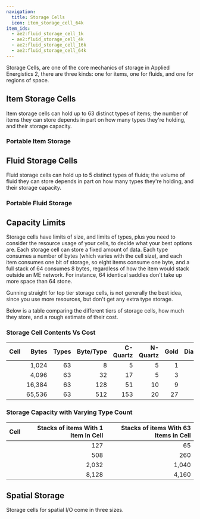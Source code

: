 ```yaml
---
navigation:
  title: Storage Cells
  icon: item_storage_cell_64k
item_ids:
  - ae2:fluid_storage_cell_1k
  - ae2:fluid_storage_cell_4k
  - ae2:fluid_storage_cell_16k
  - ae2:fluid_storage_cell_64k
---
```


Storage Cells, are one of the core mechanics of storage in Applied Energistics
2, there are three kinds: one for items, one for fluids, and one for regions of
space.

## Item Storage Cells

Item storage cells can hold up to 63 distinct types of items; the
number of items they can store depends in part on how many types they're
holding, and their storage capacity.

<ItemGrid>
  <ItemIcon id="item_storage_cell_1k" />
  <ItemIcon id="item_storage_cell_4k" />
  <ItemIcon id="item_storage_cell_16k" />
  <ItemIcon id="item_storage_cell_64k" />
</ItemGrid>

### Portable Item Storage

<ItemGrid>
  <ItemIcon id="portable_item_cell_1k" />
  <ItemIcon id="portable_item_cell_4k" />
  <ItemIcon id="portable_item_cell_16k" />
  <ItemIcon id="portable_item_cell_64k" />
</ItemGrid>

## Fluid Storage Cells

Fluid storage cells can hold up to 5 distinct types of fluids; the
volume of fluid they can store depends in part on how many types they're
holding, and their storage capacity.

<ItemGrid>
  <ItemIcon id="fluid_storage_cell_1k" />
  <ItemIcon id="fluid_storage_cell_4k" />
  <ItemIcon id="fluid_storage_cell_16k" />
  <ItemIcon id="fluid_storage_cell_64k" />
</ItemGrid>

### Portable Fluid Storage

<ItemGrid>
  <ItemIcon id="portable_fluid_cell_1k" />
  <ItemIcon id="portable_fluid_cell_4k" />
  <ItemIcon id="portable_fluid_cell_16k" />
  <ItemIcon id="portable_fluid_cell_64k" />
</ItemGrid>

## Capacity Limits

Storage cells have limits of size, and limits
of types, plus you need to consider the resource usage of your cells, to
decide what your best options are. Each storage cell can store a fixed amount
of data. Each type consumes a number of bytes (which varies with the cell
size), and each item consumes one bit of storage, so eight items consume one
byte, and a full stack of 64 consumes 8 bytes, regardless of how the item
would stack outside an ME network. For instance, 64 identical saddles don't
take up more space than 64 stone.

Gunning straight for top tier storage cells, is not generally the best idea,
since you use more resources, but don't get any extra type storage.

Below is a table comparing the different tiers of storage cells, how much they store, and
a rough estimate of their cost.

### Storage Cell Contents Vs Cost

| Cell                                    |  Bytes | Types | Byte/Type | C-Quartz | N-Quartz | Gold | Diamonds |
|-----------------------------------------|-------:|------:|----------:|---------:|---------:|-----:|---------:|
| <ItemLink id="item_storage_cell_1k" />  |  1,024 |    63 |         8 |        5 |        5 |    1 |        0 |
| <ItemLink id="item_storage_cell_4k" />  |  4,096 |    63 |        32 |       17 |        5 |    3 |        0 |
| <ItemLink id="item_storage_cell_16k" /> | 16,384 |    63 |       128 |       51 |       10 |    9 |        1 |
| <ItemLink id="item_storage_cell_64k" /> | 65,536 |    63 |       512 |      153 |       20 |   27 |        4 |

### Storage Capacity with Varying Type Count

| Cell                                    | Stacks of items With 1 Item In Cell | Stacks of items With 63 Items in Cell |
|-----------------------------------------|------------------------------------:|--------------------------------------:|
| <ItemLink id="item_storage_cell_1k" />  |                                 127 |                                    65 |
| <ItemLink id="item_storage_cell_4k" />  |                                 508 |                                   260 |
| <ItemLink id="item_storage_cell_16k" /> |                               2,032 |                                 1,040 |
| <ItemLink id="item_storage_cell_64k" /> |                               8,128 |                                 4,160 |

## Spatial Storage

Storage cells for spatial I/O come in three sizes.

<ItemGrid>
  <ItemIcon id="spatial_storage_cell_2" />
  <ItemIcon id="spatial_storage_cell_16" />
  <ItemIcon id="spatial_storage_cell_128" />
</ItemGrid>
